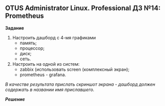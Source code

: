 ## OTUS Administrator Linux. Professional ДЗ №14: Prometheus

**Задание**

1. Настроить дашборд с 4-мя графиками
   - память;
   - процессор;
   - диск;
   - сеть.
2. Настроить на одной из систем:
   - zabbix (использовать screen (комплексный экран);
   - prometheus - grafana.

_В качестве результата прислать скриншот экрана - дашборд должен содержать в названии имя приславшего._

**_Решение_**
